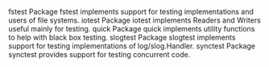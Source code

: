 fstest
Package fstest implements support for testing implementations and users of file systems.
iotest
Package iotest implements Readers and Writers useful mainly for testing.
quick
Package quick implements utility functions to help with black box testing.
slogtest
Package slogtest implements support for testing implementations of log/slog.Handler.
synctest
Package synctest provides support for testing concurrent code.
